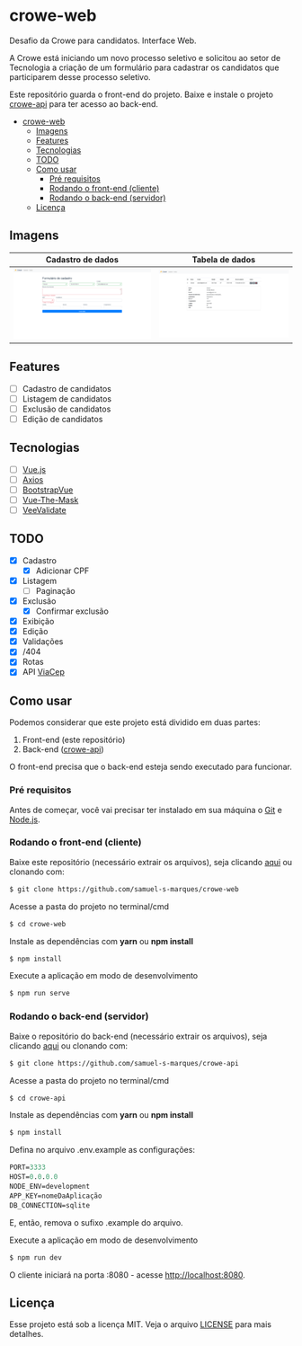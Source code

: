 # crowe-web
Desafio da Crowe para candidatos. Interface Web.

A Crowe está iniciando um novo processo seletivo e solicitou ao setor de Tecnologia a criação de um formulário para cadastrar os candidatos que participarem desse processo seletivo.

Este repositório guarda o front-end do projeto. Baixe e instale o projeto [crowe-api](https://github.com/samuel-s-marques/crowe-api) para ter acesso ao back-end.

<!--ts-->
- [crowe-web](#crowe-web)
	- [Imagens](#imagens)
	- [Features](#features)
	- [Tecnologias](#tecnologias)
	- [TODO](#todo)
	- [Como usar](#como-usar)
		- [Pré requisitos](#pré-requisitos)
		- [Rodando o front-end (cliente)](#rodando-o-front-end-cliente)
		- [Rodando o back-end (servidor)](#rodando-o-back-end-servidor)
	- [Licença](#licença)
<!--te-->

## Imagens
| Cadastro de dados | Tabela de dados |
|:-----------------:|:---------------:|
| ![cadastro de dados](cadastro.png) | ![tabela de dados](tabela.png)

## Features
- [ ] Cadastro de candidatos
- [ ] Listagem de candidatos
- [ ] Exclusão de candidatos
- [ ] Edição de candidatos

## Tecnologias
- [ ] [Vue.js](https://vuejs.org/)
- [ ] [Axios](https://github.com/axios/axios)
- [ ] [BootstrapVue](https://bootstrap-vue.org/)
- [ ] [Vue-The-Mask](https://github.com/vuejs-tips/vue-the-mask)
- [ ] [VeeValidate](https://vee-validate.logaretm.com/v3/)

## TODO
- [x] Cadastro
  - [x] Adicionar CPF
- [x] Listagem
  - [ ] Paginação
- [x] Exclusão
  - [x] Confirmar exclusão
- [x] Exibição
- [x] Edição
- [x] Validações
- [x] /404
- [x] Rotas
- [x] API [ViaCep](https://viacep.com.br/)

## Como usar
Podemos considerar que este projeto está dividido em duas partes:
1. Front-end (este repositório)
2. Back-end ([crowe-api](https://github.com/samuel-s-marques/crowe-api))

O front-end precisa que o back-end esteja sendo executado para funcionar.

### Pré requisitos
Antes de começar, você vai precisar ter instalado em sua máquina o [Git](https://git-scm.com) e [Node.js](https://nodejs.org/en/).

### Rodando o front-end (cliente)

Baixe este repositório (necessário extrair os arquivos), seja clicando [aqui](https://github.com/samuel-s-marques/crowe-web/archive/refs/heads/master.zip) ou clonando com:

```bash
$ git clone https://github.com/samuel-s-marques/crowe-web
```

Acesse a pasta do projeto no terminal/cmd
```bash
$ cd crowe-web
```

Instale as dependências com **yarn** ou **npm install**
```bash
$ npm install
```

Execute a aplicação em modo de desenvolvimento
```bash
$ npm run serve
```

### Rodando o back-end (servidor)

Baixe o repositório do back-end (necessário extrair os arquivos), seja clicando [aqui](https://github.com/samuel-s-marques/crowe-api/archive/refs/heads/master.zip) ou clonando com:

```bash
$ git clone https://github.com/samuel-s-marques/crowe-api
```

Acesse a pasta do projeto no terminal/cmd
```bash
$ cd crowe-api
```

Instale as dependências com **yarn** ou **npm install**
```bash
$ npm install
```

Defina no arquivo .env.example as configurações:
```cl
PORT=3333
HOST=0.0.0.0
NODE_ENV=development
APP_KEY=nomeDaAplicação
DB_CONNECTION=sqlite
```
E, então, remova o sufixo .example do arquivo.

Execute a aplicação em modo de desenvolvimento
```bash
$ npm run dev
```

O cliente iniciará na porta :8080 - acesse [http://localhost:8080](http://localhost:8080).

## Licença
Esse projeto está sob a licença MIT. Veja o arquivo [LICENSE](LICENSE) para mais detalhes.
